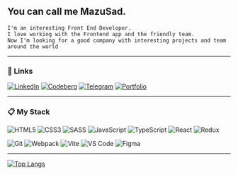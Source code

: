 ## You can call me **MazuSad**.
    I'm an interesting Front End Developer.
    I love working with the Frontend app and the friendly team.
    Now I'm looking for a good company with interesting projects and team around the world

---


### :link: Links

[![LinkedIn](https://img.shields.io/badge/linkedin-%230077B5.svg?style=for-the-badge&logo=linkedin&logoColor=white)](https://www.linkedin.com/in/mazusad/)
[![Codeberg](https://img.shields.io/badge/gmail-5B23C6?style=for-the-badge&logo=gmail&logoColor=white)](https://codeberg.org/MazuSad)
[![Telegram](https://img.shields.io/badge/Telegram-2CA5E0?style=for-the-badge&logo=telegram&logoColor=white)](https://t.me/MazuCaringSoul)
[![Portfolio](https://img.shields.io/badge/Portfolio-%23000000.svg?style=for-the-badge&logo=firefox&logoColor=#FF7139)](https://portfolio-rho-lyart-88.vercel.app/)

---

### :clipboard: My Stack


![HTML5](https://img.shields.io/badge/html5-%23E34F26.svg?style=for-the-badge&logo=html5&logoColor=white)
![CSS3](https://img.shields.io/badge/css3-%231572B6.svg?style=for-the-badge&logo=css3&logoColor=white)
![SASS](https://img.shields.io/badge/SASS-hotpink.svg?style=for-the-badge&logo=SASS&logoColor=white)
![JavaScript](https://img.shields.io/badge/javascript-%233233.svg?style=for-the-badge&logo=javascript&logoColor=%23F7DF1E)
![TypeScript](https://img.shields.io/badge/typescript-%23007ACC.svg?style=for-the-badge&logo=typescript&logoColor=white)
![React](https://img.shields.io/badge/react-%2320232a.svg?style=for-the-badge&logo=react&logoColor=%2361DAFB)
![Redux](https://img.shields.io/badge/redux-%23593d88.svg?style=for-the-badge&logo=redux&logoColor=white)

![Git](https://img.shields.io/badge/git-%23F05033.svg?style=for-the-badge&logo=git&logoColor=white)
![Webpack](https://img.shields.io/badge/webpack-%238DD6F9.svg?style=for-the-badge&logo=webpack&logoColor=black) 
![Vite](https://img.shields.io/badge/vite-%23646CFF.svg?style=for-the-badge&logo=vite&logoColor=white)
![VS Code](https://img.shields.io/badge/VS%20Code-007acc.svg?style=for-the-badge&logo=visual-studio-code&logoColor=white)
![Figma](https://img.shields.io/badge/figma-%23F24E1E.svg?style=for-the-badge&logo=figma&logoColor=white)

---

[![Top Langs](https://github-readme-stats.vercel.app/api/top-langs/?username=dimmazz&layout=compact&theme=dark)](https://github.com/anuraghazra/github-readme-stats)
